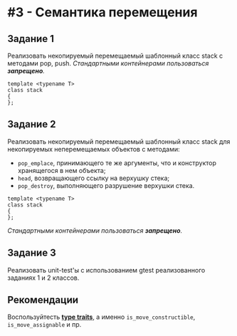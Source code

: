 # #3 - Семантика перемещения

## Задание 1
Реализовать некопируемый перемещаемый шаблонный класс stack с методами pop, push. *Стандартными контейнерами пользоваться **запрещено**.*
```
template <typename T>
class stack
{
};
```

## Задание 2
Реализовать некопируемый перемещаемый шаблонный класс stack для некопируемых неперемещаемых объектов с методами:
* `pop_emplace`, принимающего те же аргументы, что и конструктор хранящегося в нем объекта;
* `head`, возвращающего ссылку на верхушку стека;
* `pop_destroy`, выполняющего разрушение верхушки стека.
```
template <typename T>
class stack
{
};
```
*Стандартными контейнерами пользоваться **запрещено**.*

## Задание 3
Реализовать unit-test'ы с использованием gtest реализованного заданиях 1 и 2 классов.

## Рекомендации
Воспользуйтесть [**type traits**](https://en.cppreference.com/w/cpp/types#Type_traits_.28since_C.2B.2B11.29), а именно `is_move_constructible`, `is_move_assignable` и пр.
